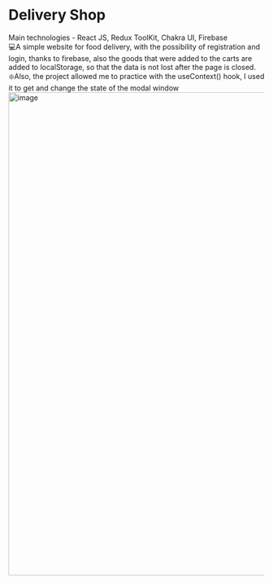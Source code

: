 # Delivery Shop
Main technologies - React JS, Redux ToolKit, Chakra UI, Firebase<br>
💻A simple website for food delivery, with the possibility of registration and login, thanks to firebase, also the goods that were added to the carts are added to localStorage, so that the data is not lost after the page is closed.  
❇️Also, the project allowed me to practice with the useContext() hook, I used it to get and change the state of the modal window <br>
<img width="949" alt="image" src="https://github.com/demchko/delivery-shop/assets/79476755/bba0c119-2c20-44f8-b8d0-629780365e56">

